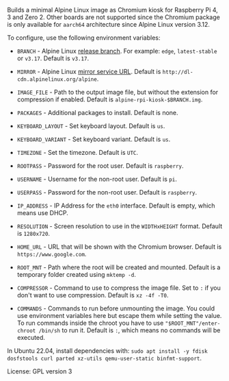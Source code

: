Builds a minimal Alpine Linux image as Chromium kiosk for Raspberry Pi 4, 3 and Zero 2. Other boards are not supported since the Chromium package is only available for `aarch64` architecture since Alpine Linux version 3.12.

To configure, use the following environment variables:

- `BRANCH` - Alpine Linux [release branch](https://www.alpinelinux.org/releases/). For example: `edge`, `latest-stable` or `v3.17`. Default is `v3.17`.

- `MIRROR` - Alpine Linux [mirror service URL](https://mirrors.alpinelinux.org). Default is `http://dl-cdn.alpinelinux.org/alpine`.

- `IMAGE_FILE` - Path to the output image file, but without the extension for compression if enabled. Default is `alpine-rpi-kiosk-$BRANCH.img`.

- `PACKAGES` - Additional packages to install. Default is none.

- `KEYBOARD_LAYOUT` - Set keyboard layout. Default is `us`.

- `KEYBOARD_VARIANT` - Set keyboard variant. Default is `us`.

- `TIMEZONE` - Set the timezone. Default is `UTC`.

- `ROOTPASS` - Password for the root user. Default is `raspberry`.

- `USERNAME` - Username for the non-root user. Default is `pi`.

- `USERPASS` - Password for the non-root user. Default is `raspberry`.

- `IP_ADDRESS` - IP Address for the `eth0` interface. Default is empty, which means use DHCP.

- `RESOLUTION` - Screen resolution to use in the `WIDTHxHEIGHT` format. Default is `1280x720`.

- `HOME_URL` - URL that will be shown with the Chromium browser. Default is `https://www.google.com`.

- `ROOT_MNT` - Path where the root will be created and mounted. Default is a temporary folder created using `mktemp -d`.

- `COMPRESSOR` - Command to use to compress the image file. Set to `:` if you don't want to use compression. Default is `xz -4f -T0`.

- `COMMANDS` - Commands to run before unmounting the image. You could use environment variables here but escape them while setting the value. To run commands inside the chroot you have to use `"$ROOT_MNT"/enter-chroot /bin/sh` to run it. Default is `:`, which means no commands will be executed.

In Ubuntu 22.04, install dependencies with: `sudo apt install -y fdisk dosfstools curl parted xz-utils qemu-user-static binfmt-support`.

License: GPL version 3
